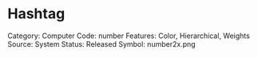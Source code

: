 # Hashtag

Category: Computer
Code: number
Features: Color, Hierarchical, Weights
Source: System
Status: Released
Symbol: number2x.png